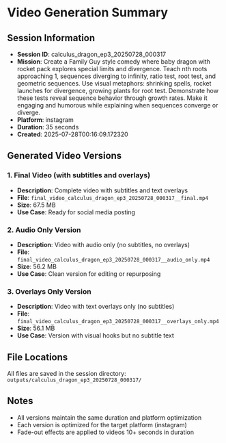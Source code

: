 # Video Generation Summary

## Session Information
- **Session ID**: calculus_dragon_ep3_20250728_000317
- **Mission**: Create a Family Guy style comedy where baby dragon with rocket pack explores special limits and divergence. Teach nth roots approaching 1, sequences diverging to infinity, ratio test, root test, and geometric sequences. Use visual metaphors: shrinking spells, rocket launches for divergence, growing plants for root test. Demonstrate how these tests reveal sequence behavior through growth rates. Make it engaging and humorous while explaining when sequences converge or diverge.
- **Platform**: instagram
- **Duration**: 35 seconds
- **Created**: 2025-07-28T00:16:09.172320

## Generated Video Versions

### 1. Final Video (with subtitles and overlays)
- **Description**: Complete video with subtitles and text overlays
- **File**: `final_video_calculus_dragon_ep3_20250728_000317__final.mp4`
- **Size**: 67.5 MB
- **Use Case**: Ready for social media posting

### 2. Audio Only Version
- **Description**: Video with audio only (no subtitles, no overlays)
- **File**: `final_video_calculus_dragon_ep3_20250728_000317__audio_only.mp4`
- **Size**: 56.2 MB
- **Use Case**: Clean version for editing or repurposing

### 3. Overlays Only Version
- **Description**: Video with text overlays only (no subtitles)
- **File**: `final_video_calculus_dragon_ep3_20250728_000317__overlays_only.mp4`
- **Size**: 56.1 MB
- **Use Case**: Version with visual hooks but no subtitle text

## File Locations
All files are saved in the session directory: `outputs/calculus_dragon_ep3_20250728_000317/`

## Notes
- All versions maintain the same duration and platform optimization
- Each version is optimized for the target platform (instagram)
- Fade-out effects are applied to videos 10+ seconds in duration
